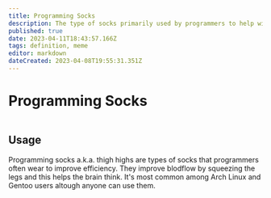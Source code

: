 ```yaml
---
title: Programming Socks
description: The type of socks primarily used by programmers to help with efficiency
published: true
date: 2023-04-11T18:43:57.166Z
tags: definition, meme
editor: markdown
dateCreated: 2023-04-08T19:55:31.351Z
---
```


# Programming Socks

<img href="https://cdn.shopify.com/s/files/1/0271/1342/2957/products/product-image-1165551590_650x.jpg?v=1572777844"/>

## Usage
Programming socks a.k.a. thigh highs are types of socks that programmers often wear to improve efficiency. They improve blodflow by squeezing the legs and this helps the brain think.
It's most common among Arch Linux and Gentoo users altough anyone can use them.

